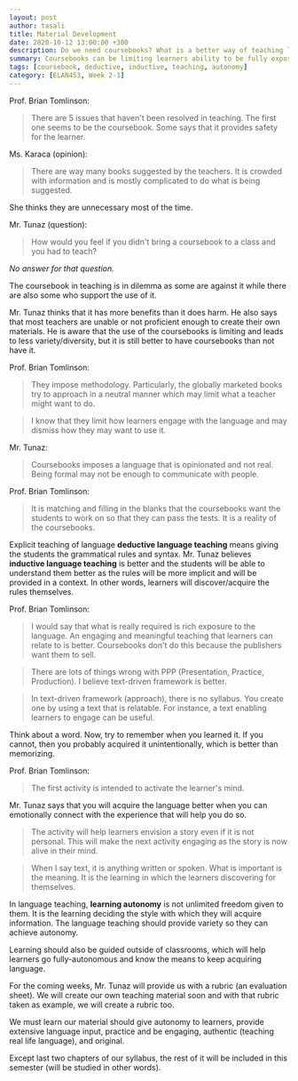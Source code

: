 ```yaml
---
layout: post
author: tasali
title: Material Development
date: 2020-10-12 13:00:00 +300
description: Do we need coursebooks? What is a better way of teaching language and engaging with learners? 
summary: Coursebooks can be limiting learners ability to be fully exposed to the language as they try to be inclusive of different cultures (or types of people) at the cost losing specificity to a group of people, causing them learn unauthentic language (not used in real life). 
tags: [coursebook, deductive, inductive, teaching, autonomy]
category: [ELAN453, Week 2-1]
---
```


Prof. Brian Tomlinson:

> There are 5 issues that haven't been resolved in teaching. The first one seems to be the coursebook. Some says that it provides safety for the learner.

Ms. Karaca (opinion):

> There are way many books suggested by the teachers. It is crowded with information and is mostly complicated to do what is being suggested. 

She thinks they are unnecessary most of the time.

Mr. Tunaz (question):

> How would you feel if you didn't bring a coursebook to a class and you had to teach?

_No answer for that question._

The coursebook in teaching is in dilemma as some are against it while there are also some who support the use of it. 

Mr. Tunaz thinks that it has more benefits than it does harm. He also says that most teachers are unable or not proficient enough to create their own materials. He is aware that the use of the coursebooks is limiting and leads to less variety/diversity, but it is still better to have coursebooks than not have it.

Prof. Brian Tomlinson:

> They impose methodology. Particularly, the globally marketed books try to approach in a neutral manner which may limit what a teacher might want to do. 

> I know that they limit how learners engage with the language and may dismiss how they may want to use it. 

Mr. Tunaz:

> Coursebooks imposes a language that is opinionated and not real. Being formal may not be enough to communicate with people.

Prof. Brian Tomlinson:

> It is matching and filling in the blanks that the coursebooks want the students to work on so that they can pass the tests. It is a reality of the coursebooks.

Explicit teaching of language **deductive language teaching** means giving the students the grammatical rules and syntax. Mr. Tunaz believes **inductive language teaching** is better and the students will be able to understand them better as the rules will be more implicit and will be provided in a context. In other words, learners will discover/acquire the rules themselves.

Prof. Brian Tomlinson:

> I would say that what is really required is rich exposure to the language. An engaging and meaningful teaching that learners can relate to is better. Coursebooks don't do this because the publishers want them to sell.

> There are lots of things wrong with PPP (Presentation, Practice, Production). I believe text-driven framework is better.

> In text-driven framework (approach), there is no syllabus. You create one by using a text that is relatable. For instance, a text enabling learners to engage can be useful.

Think about a word. Now, try to remember when you learned it. If you cannot, then you probably acquired it unintentionally, which is better than memorizing.

Prof. Brian Tomlinson:

> The first activity is intended to activate the learner's mind. 

Mr. Tunaz says that you will acquire the language better when you can emotionally connect with the experience that will help you do so.

> The activity will help learners envision a story even if it is not personal. This will make the next activity engaging as the story is now alive in their mind. 

> When I say text, it is anything written or spoken. What is important is the meaning. It is the learning in which the learners discovering for themselves. 

In language teaching, **learning autonomy** is not unlimited freedom given to them. It is the learning deciding the style with which they will acquire information. The language teaching should provide variety so they can achieve autonomy.

Learning should also be guided outside of classrooms, which will help learners go fully-autonomous and know the means to keep acquiring language.

For the coming weeks, Mr. Tunaz will provide us with a rubric (an evaluation sheet). We will create our own teaching material soon and with that rubric taken as example, we will create a rubric too. 

We must learn our material should give autonomy to learners, provide extensive language input, practice and be engaging, authentic (teaching real life language), and original.

Except last two chapters of our syllabus, the rest of it will be included in this semester (will be studied in other words).
